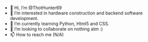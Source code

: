 - 👋 Hi, I’m @ThotHunter69
- 👀 I’m interested in hardware construction and backend software development. 
- 🌱 I’m currently learning Python, Html5 and CSS.
- 💞️ I’m looking to collaborate on nothing atm :)
- 📫 How to reach me (N/A)

<!---
ThotHunter69/ThotHunter69 is a ✨ special ✨ repository because its `README.md` (this file) appears on your GitHub profile.
You can click the Preview link to take a look at your changes.
--->
